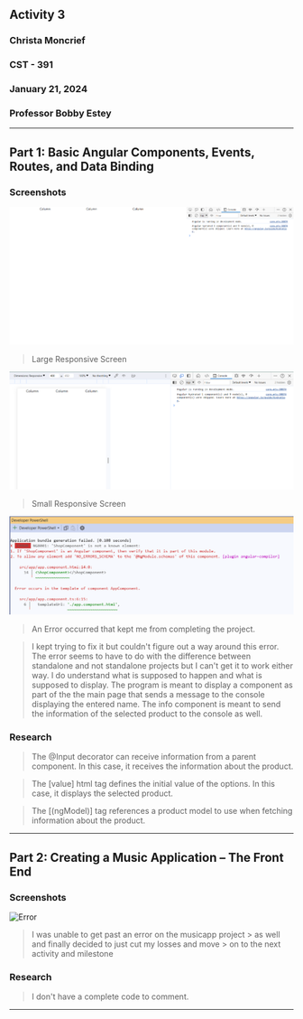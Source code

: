 <!-- Header -->
## **Activity 3**
### **Christa Moncrief**
### **CST - 391**
### **January 21, 2024**
### **Professor Bobby Estey**

---

<!-- Part 1 -->
## Part 1: Basic Angular Components, Events, Routes, and Data Binding
### Screenshots
![Large Screen](https://github.com/ScribeEzra/CST-391/blob/main/Media/Activity%203/01.png)
> Large Responsive Screen

![Small Screen](https://github.com/ScribeEzra/CST-391/blob/main/Media/Activity%203/02.png)
> Small Responsive Screen

![Error](https://github.com/ScribeEzra/CST-391/blob/main/Activity%203/03(Error).png)
> An Error occurred that kept me from completing the project. 

> I kept trying to fix it but couldn't figure out a way around this error.
> The error seems to have to do with the difference between standalone and not standalone projects but I can't get it to work either way.
> I do understand what is supposed to happen and what is supposed to display.
> The program is meant to display a component as part of the the main page that sends a message to the console displaying the entered name.
> The info component is meant to send the information of the selected product to the console as well.

### Research

> The @Input decorator can receive information from a parent component. In this case, it receives the information about the product.

> The [value] html tag defines the initial value of the options. In this case, it displays the selected product.

> The [(ngModel)] tag references a product model to use when fetching information about the product.

---

<!-- Part 2 -->
## Part 2: Creating a Music Application – The Front End
### Screenshots
![Error]()
> I was unable to get past an error on the musicapp project > as well and finally decided to just cut my losses and move > on to the next activity and milestone

### Research

> I don't have a complete code to comment.

---
